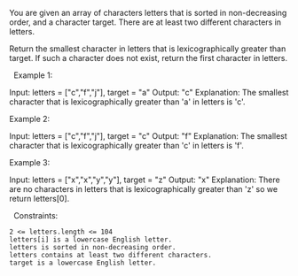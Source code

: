 You are given an array of characters letters that is sorted in non-decreasing order, and a character target. There are at least two different characters in letters.

Return the smallest character in letters that is lexicographically greater than target. If such a character does not exist, return the first character in letters.

 
Example 1:

Input: letters = ["c","f","j"], target = "a"
Output: "c"
Explanation: The smallest character that is lexicographically greater than 'a' in letters is 'c'.


Example 2:

Input: letters = ["c","f","j"], target = "c"
Output: "f"
Explanation: The smallest character that is lexicographically greater than 'c' in letters is 'f'.


Example 3:

Input: letters = ["x","x","y","y"], target = "z"
Output: "x"
Explanation: There are no characters in letters that is lexicographically greater than 'z' so we return letters[0].


 
Constraints:


	2 <= letters.length <= 104
	letters[i] is a lowercase English letter.
	letters is sorted in non-decreasing order.
	letters contains at least two different characters.
	target is a lowercase English letter.

